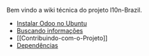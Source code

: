 Bem vindo a wiki técnica do projeto l10n-Brazil.

* [Instalar Odoo no Ubuntu](https://github.com/OCA/l10n-brazil/wiki/Instala%C3%A7%C3%A3o-Odoo-v8-em-Ubuntu-Server-14.04-LTS)
* [Buscando informações](Buscando-informações)
* [[Contribuindo-com-o-Projeto]]
* [Dependências](https://github.com/OCA/l10n-brazil/wiki/Depend%C3%AAncias-v8-v10)